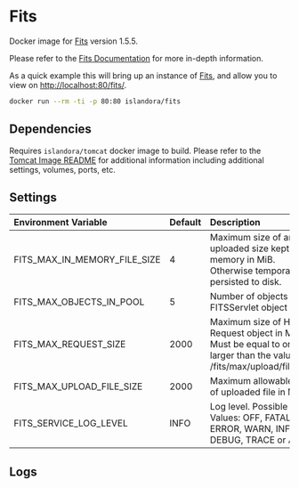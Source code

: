 # Fits

Docker image for [Fits](https://projects.iq.harvard.edu/fits/home) version 1.5.5.

Please refer to the [Fits Documentation] for more in-depth information.

As a quick example this will bring up an instance of [Fits](https://projects.iq.harvard.edu/fits/home), and allow you
to view on <http://localhost:80/fits/>.

```bash
docker run --rm -ti -p 80:80 islandora/fits
```

## Dependencies

Requires `islandora/tomcat` docker image to build. Please refer to the
[Tomcat Image README](../tomcat/README.md) for additional information including
additional settings, volumes, ports, etc.

## Settings

| Environment Variable         | Default | Description                                                                                                          |
| :--------------------------- | :------ | :------------------------------------------------------------------------------------------------------------------- |
| FITS_MAX_IN_MEMORY_FILE_SIZE | 4       | Maximum size of an uploaded size kept in memory in MiB. Otherwise temporarily persisted to disk.                     |
| FITS_MAX_OBJECTS_IN_POOL     | 5       | Number of objects in FITSServlet object pool.                                                                        |
| FITS_MAX_REQUEST_SIZE        | 2000    | Maximum size of HTTP Request object in MiB. Must be equal to or larger than the value for /fits/max/upload/file/size |
| FITS_MAX_UPLOAD_FILE_SIZE    | 2000    | Maximum allowable size of uploaded file in MiB.                                                                      |
| FITS_SERVICE_LOG_LEVEL       | INFO    | Log level. Possible Values: OFF, FATAL, ERROR, WARN, INFO, DEBUG, TRACE or ALL                                       |

## Logs

[Fits Documentation]: https://wiki.lyrasis.org/display/FF
[Fits]: https://github.com/fits4/fits4
